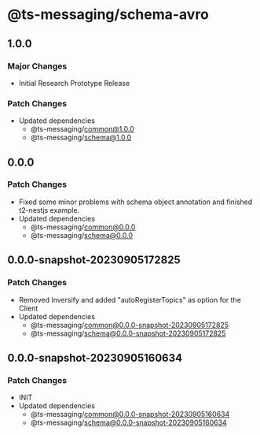 # @ts-messaging/schema-avro

## 1.0.0

### Major Changes

- Initial Research Prototype Release

### Patch Changes

- Updated dependencies
  - @ts-messaging/common@1.0.0
  - @ts-messaging/schema@1.0.0

## 0.0.0

### Patch Changes

- Fixed some minor problems with schema object annotation and finished t2-nestjs example.
- Updated dependencies
  - @ts-messaging/common@0.0.0
  - @ts-messaging/schema@0.0.0

## 0.0.0-snapshot-20230905172825

### Patch Changes

- Removed Inversify and added "autoRegisterTopics" as option for the Client
- Updated dependencies
  - @ts-messaging/common@0.0.0-snapshot-20230905172825
  - @ts-messaging/schema@0.0.0-snapshot-20230905172825

## 0.0.0-snapshot-20230905160634

### Patch Changes

- INIT
- Updated dependencies
  - @ts-messaging/common@0.0.0-snapshot-20230905160634
  - @ts-messaging/schema@0.0.0-snapshot-20230905160634
